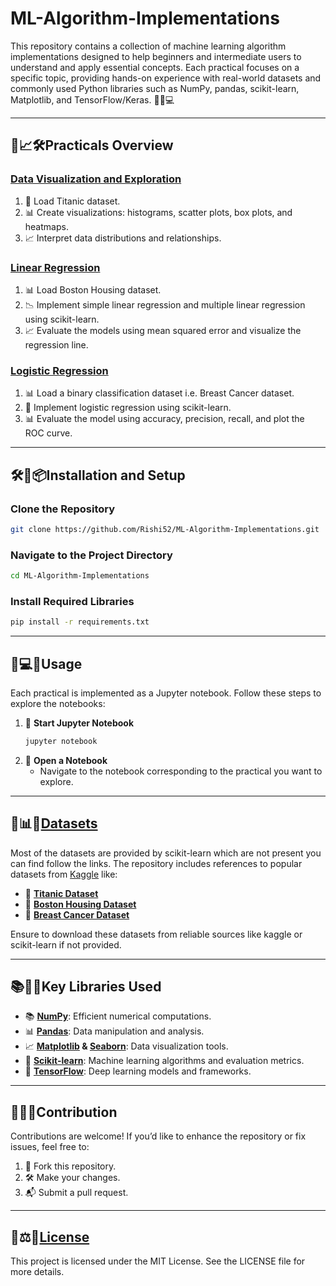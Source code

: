 # ML-Algorithm-Implementations

This repository contains a collection of machine learning algorithm implementations designed to help beginners and intermediate users to understand and apply essential concepts. Each practical focuses on a specific topic, providing hands-on experience with real-world datasets and commonly used Python libraries such as NumPy, pandas, scikit-learn, Matplotlib, and TensorFlow/Keras. 🎯📘💻

---

## 🎨📈🛠️Practicals Overview

### [Data Visualization and Exploration](https://github.com/Rishi52/ML-Algorithm-Implementations/blob/main/Data%20Visualization%20and%20Exploration.ipynb)

1. 📂 Load Titanic dataset.
2. 📊 Create visualizations: histograms, scatter plots, box plots, and heatmaps.
3. 📈 Interpret data distributions and relationships. 

### [Linear Regression](https://github.com/Rishi52/ML-Algorithm-Implementations/blob/main/Linear%20Regression.ipynb)

1. 📊 Load Boston Housing dataset.
2. 📉 Implement simple linear regression and multiple linear regression using scikit-learn.
3. 📈 Evaluate the models using mean squared error and visualize the regression line.

### [Logistic Regression](https://github.com/Rishi52/ML-Algorithm-Implementations/blob/main/Logistic%20Regression.ipynb)

1. 📊 Load a binary classification dataset i.e. Breast Cancer dataset.
2. 🧮 Implement logistic regression using scikit-learn.
3. 📊 Evaluate the model using accuracy, precision, recall, and plot the ROC curve.

---

## 🛠️🔧📦Installation and Setup

### Clone the Repository

```bash
git clone https://github.com/Rishi52/ML-Algorithm-Implementations.git
```

### Navigate to the Project Directory

```bash
cd ML-Algorithm-Implementations
```

### Install Required Libraries

```bash
pip install -r requirements.txt
```

---

## 📔💻📌Usage

Each practical is implemented as a Jupyter notebook. Follow these steps to explore the notebooks:

1. 📖 **Start Jupyter Notebook**
   ```bash
   jupyter notebook
   ```
2. 📘 **Open a Notebook**
   - Navigate to the notebook corresponding to the practical you want to explore. 

---

## 📂📊📁[Datasets](https://github.com/Rishi52/ML-Algorithm-Implementations/tree/main/Dataset)

Most of the datasets are provided by scikit-learn which are not present you can find follow the links.
The repository includes references to popular datasets from [Kaggle](https://www.kaggle.com/) like:

- 📂 **[Titanic Dataset](https://www.kaggle.com/datasets/yasserh/titanic-dataset)**
- 📂 **[Boston Housing Dataset](https://github.com/Rishi52/ML-Algorithm-Implementations/blob/main/Dataset/housing.csv)**
- 📂 **[Breast Cancer Dataset](https://www.kaggle.com/datasets/yasserh/breast-cancer-dataset)** 

Ensure to download these datasets from reliable sources like  kaggle or scikit-learn if not provided.


---

## 📚🔧🧰Key Libraries Used

- 📚 **[NumPy](https://numpy.org/)**: Efficient numerical computations.
- 📊 **[Pandas](https://pandas.pydata.org/docs/)**: Data manipulation and analysis.
- 📈 **[Matplotlib](https://matplotlib.org/stable/index.html) & [Seaborn](https://seaborn.pydata.org/)**: Data visualization tools.
- 🤖 **[Scikit-learn](https://scikit-learn.org/stable/)**: Machine learning algorithms and evaluation metrics.
- 🧠 **[TensorFlow](https://www.tensorflow.org/)**: Deep learning models and frameworks. 

---

## 🤝✨📜Contribution

Contributions are welcome! If you’d like to enhance the repository or fix issues, feel free to:

1. 🌟 Fork this repository.
2. 🛠️ Make your changes.
3. 📬 Submit a pull request.

---

## 📜⚖️📄[License](https://github.com/Rishi52/ML-Algorithm-Implementations/blob/main/LICENSE)

This project is licensed under the MIT License. See the LICENSE file for more details. 

